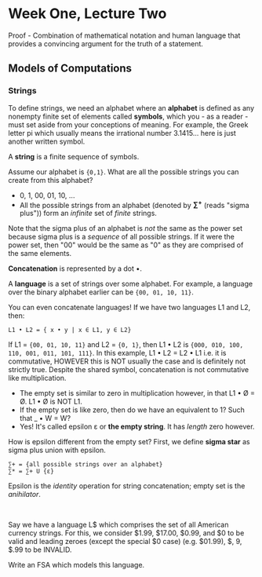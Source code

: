 # Week One, Lecture Two

Proof - Combination of mathematical notation and human language that provides a convincing argument for the truth of a statement.

## Models of Computations
### Strings
To define strings, we need an alphabet where an **alphabet** is defined as any nonempty finite set of elements called **symbols**, which you - as a reader - must set aside from your conceptions of meaning. For example, the Greek letter pi which usually means the irrational number 3.1415... here is just another written symbol.

A **string** is a finite sequence of symbols.

Assume our alphabet is `{0,1}`. What are all the possible strings you can create from this alphabet?
- 0, 1, 00, 01, 10, ...
- All the possible strings from an alphabet (denoted by **∑<sup>+</sup>** (reads "sigma plus")) form an *infinite* set of *finite* strings.

Note that the sigma plus of an alphabet is *not* the same as the power set because sigma plus is a *sequence* of all possible strings. If it were the power set, then "00" would be the same as "0" as they are comprised of the same elements.

**Concatenation** is represented by a dot •.

A **language** is a set of strings over some alphabet. For example, a language over the binary alphabet earlier can be `{00, 01, 10, 11}`. 

You can even concatenate languages! If we have two languages L1 and L2, then:

```
L1 • L2 = { x • y | x ∈ L1, y ∈ L2}
```

If L1 = `{00, 01, 10, 11}` and L2 = `{0, 1}`, then L1 • L2 is `{000, 010, 100, 110, 001, 011, 101, 111}`. In this example, L1 • L2 = L2 • L1 i.e. it is commutative, HOWEVER this is NOT usually the case and is definitely not strictly true. Despite the shared symbol, concatenation is not commutative like multiplication.
- The empty set is similar to zero in multiplication however, in that L1 • Ø = Ø. L1 • Ø is NOT L1.
- If the empty set is like zero, then do we have an equivalent to 1? Such that _ • W = W?
- Yes! It's called epsilon ε or **the empty string**. It has *length* zero however.

How is epsilon different from the empty set? First, we define **sigma star** as sigma plus union with epsilon.

```
∑+ = {all possible strings over an alphabet}
∑* = ∑+ U {ε}
```

Epsilon is the *identity* operation for string concatenation; empty set is the *anihilator*.

<br />

Say we have a language L$ which comprises the set of all American currency strings. For this, we consider $1.99, $17.00, $0.99, and $0 to be valid and leading zeroes (except the special $0 case) (e.g. $01.99), $, 9, $.99 to be INVALID.

Write an FSA which models this language.

